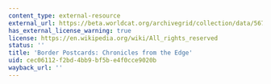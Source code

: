 ```yaml
---
content_type: external-resource
external_url: https://beta.worldcat.org/archivegrid/collection/data/56771109
has_external_license_warning: true
license: https://en.wikipedia.org/wiki/All_rights_reserved
status: ''
title: 'Border Postcards: Chronicles from the Edge'
uid: cec06112-f2bd-4bb9-bf5b-e4f0cce9020b
wayback_url: ''
---
```

